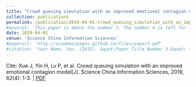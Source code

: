 ```yaml
---
title: "Crowd queuing simulation with an improved emotional contagion model"
collection: publications
permalink: /publication/2019-04-01-Crowd_queuing_simulation_with_an_improved_emotional_contagion_model
#excerpt: 'This paper is about the number 3. The number 4 is left for future work.'
date: 2019-04-01
venue: 'Science China Information Sciences'
#paperurl: 'http://academicpages.github.io/files/paper3.pdf'
#citation: 'Your Name, You. (2015). &quot;Paper Title Number 3.&quot; <i>Journal 1</i>. 1(3).'
---
```


Cite: Xue J, Yin H, Lv P, et al. Crowd queuing simulation with an improved emotional contagion model[J]. Science China Information Sciences, 2019, 62(4): 1-3.  \| [PDF](http://shibo2.github.io/files/2019-04-01-Crowd_queuing_simulation_with_an_improved_emotional_contagion_model.pdf)
